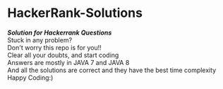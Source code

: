 # HackerRank-Solutions
***Solution for Hackerrank Questions***<br>
Stuck in any problem?<br>
Don't worry this repo is for you!!<br>
Clear all your doubts, and start coding<br>
Answers are mostly in JAVA 7 and JAVA 8<br>
And all the solutions are correct and they have the best time complexity
Happy Coding:)
